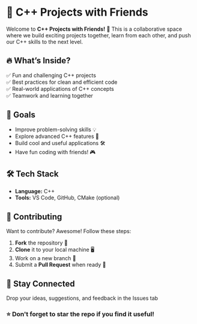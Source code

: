 # 🚀 C++ Projects with Friends  

Welcome to **C++ Projects with Friends!** 🎉 This is a collaborative space where we build exciting projects together, learn from each other, and push our C++ skills to the next level.  

## 🔥 What’s Inside?  
✅ Fun and challenging C++ projects  
✅ Best practices for clean and efficient code  
✅ Real-world applications of C++ concepts  
✅ Teamwork and learning together  

## 🎯 Goals  
- Improve problem-solving skills 💡  
- Explore advanced C++ features 🚀  
- Build cool and useful applications 🛠  
- Have fun coding with friends! 🎮  

## 🛠 Tech Stack  
- **Language:** C++  
- **Tools:** VS Code, GitHub, CMake (optional)  

## 🤝 Contributing  
Want to contribute? Awesome! Follow these steps:  
1. **Fork** the repository 🍴  
2. **Clone** it to your local machine 🖥  
3. Work on a new branch 🌿  
4. Submit a **Pull Request** when ready 🚀  

## 📢 Stay Connected  
Drop your ideas, suggestions, and feedback in the Issues tab

### ⭐ Don't forget to star the repo if you find it useful!  
